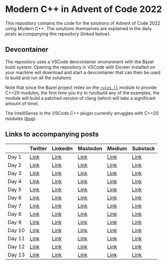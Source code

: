 # Modern C++ in Advent of Code 2022

This repository contains the code for the solutions of Advent of Code 2022 using Modern C++. The solutions themselves are explained in the daily posts accompanying this repository (linked below).

## Devcontainer

The repository uses a VSCode devcontainer environment with the Bazel build system. Opening the repository in VSCode with Docker installed on your machine will download and start a devcontainer that can then be used to build and run all the solutions.

Note that since the Bazel project relies on the [`rules_ll`](https://github.com/eomii/rules_ll) module to provide C++20 modules, the first time you try to run/build any of the examples, the module will build a patched version of clang (which will take a significant amount of time).

The IntelliSense in the VSCode C++ plugin currently struggles with C++20 modules ([bug](https://github.com/microsoft/vscode-cpptools/issues/10258)).

## Links to accompanying posts

|   | Twitter | LinkedIn | Mastodon | Medium | Substack |
|---|---      |---       |---       |---     |---       |
| Day 1 | [Link](https://twitter.com/SimonToth83/status/1598376580874735616) | [Link](https://www.linkedin.com/feed/update/urn:li:activity:7004142130919055360/) | [Link](https://mastodon.world/@simontoth/109439720217557936) | [Link](https://medium.com/@simontoth/modern-c-in-advent-of-code-day-1-e50a681ce1dc) | [Link](https://simontoth.substack.com/p/modern-c-in-advent-of-code-day-1) |
| Day 2 | [Link](https://twitter.com/SimonToth83/status/1598739110826577929) | [Link](https://www.linkedin.com/feed/update/urn:li:activity:7004505083920994304/) | [Link](https://mastodon.world/@simontoth/109445382216203373) | [Link](https://medium.com/@simontoth/modern-c-in-advent-of-code-day-2-1f2c4dc73c94) | [Link](https://simontoth.substack.com/p/modern-c-in-advent-of-code-day-2) |
| Day 3 | [Link](https://twitter.com/SimonToth83/status/1599101477359947776) | [Link](https://www.linkedin.com/feed/update/urn:li:activity:7004867048375787520/) | [Link](https://mastodon.world/@simontoth/109451044535863950) | [Link](https://medium.com/@simontoth/modern-c-in-advent-of-code-day-3-b09b622be4ae) | [Link](https://simontoth.substack.com/p/modern-c-in-advent-of-code-day-3) |
| Day 4 | [Link](https://twitter.com/SimonToth83/status/1599463700506763265) | [Link](https://www.linkedin.com/feed/update/urn:li:activity:7005229259082326016/) | [Link](https://mastodon.world/@simontoth/109456707770126990) | [Link](https://medium.com/@simontoth/modern-c-in-advent-of-code-day-4-f43e503d3564) | [Link](https://simontoth.substack.com/p/modern-c-in-advent-of-code-day-4) |
| Day 5 | [Link](https://twitter.com/SimonToth83/status/1599825940137246720) | [Link](https://www.linkedin.com/feed/update/urn:li:activity:7005591639335280640/) | [Link](https://mastodon.world/@simontoth/109462369331968903) | [Link](https://medium.com/@simontoth/modern-c-in-advent-of-code-day-5-b0b6729056bb) | [Link](https://simontoth.substack.com/p/modern-c-in-advent-of-code-day-5) |
| Day 6 | [Link](https://twitter.com/SimonToth83/status/1600188649399881729) | [Link](https://www.linkedin.com/feed/update/urn:li:activity:7005954292687769600/) | [Link](https://mastodon.world/@simontoth/109468031729071088) | [Link](https://medium.com/@simontoth/modern-c-in-advent-of-code-day-6-d5e00f90b752) | [Link](https://simontoth.substack.com/p/modern-c-in-advent-of-code-day-6) |
| Day 7 | [Link](https://twitter.com/SimonToth83/status/1600550961021435926) | [Link](https://www.linkedin.com/feed/update/urn:li:activity:7006316698714656768/) | [Link](https://mastodon.world/@simontoth/109473693847283708) | [Link](https://medium.com/@simontoth/modern-c-in-advent-of-code-day-7-2c3816e00cf) | [Link](https://simontoth.substack.com/p/modern-c-in-advent-of-code-day-7) |
| Day 8 | [Link](https://twitter.com/SimonToth83/status/1600913104233271333) | [Link](https://www.linkedin.com/feed/update/urn:li:activity:7006678805025087488/) | [Link](https://mastodon.world/@simontoth/109479356492120426) | [Link](https://medium.com/@simontoth/modern-c-in-advent-of-code-day-8-3de2465e9f2e) | [Link](https://simontoth.substack.com/p/modern-c-in-advent-of-code-day-8) |
| Day 9 | [Link](https://twitter.com/SimonToth83/status/1601275541444853763) | [Link](https://www.linkedin.com/feed/update/urn:li:activity:7007041276638281729/) | [Link](https://mastodon.world/@simontoth/109485018323807134) | [Link](https://medium.com/@simontoth/modern-c-in-advent-of-code-day-9-78558d0f7d20) | [Link](https://simontoth.substack.com/p/modern-c-in-advent-of-code-day-9) |
| Day 10 | [Link](https://twitter.com/SimonToth83/status/1601637900650692609) | [Link](https://www.linkedin.com/feed/update/urn:li:activity:7007403717087887360/) | [Link](https://mastodon.world/@simontoth/109490680697585054) | [Link](https://medium.com/@simontoth/modern-c-in-advent-of-code-day-10-b4910e2ab63b) | [Link](https://simontoth.substack.com/p/modern-c-in-advent-of-code-day-10) |
| Day 11 | [Link](https://twitter.com/SimonToth83/status/1602000294237323264) | [Link](https://www.linkedin.com/feed/update/urn:li:activity:7007766027098824704/) | [Link](https://mastodon.world/@simontoth/109496343202912159) | [Link](https://medium.com/@simontoth/modern-c-in-advent-of-code-day-11-e17ddce25d74) | [Link](https://simontoth.substack.com/p/modern-c-in-advent-of-code-day-11) |
| Day 12 | [Link](https://twitter.com/SimonToth83/status/1602362955181559830) | [Link](https://www.linkedin.com/feed/update/urn:li:activity:7008128545453391872/) | [Link](https://mastodon.world/@simontoth/109502005266543138) | [Link](https://medium.com/@simontoth/modern-c-in-advent-of-code-day-12-b576009e4cc6) | [Link](https://simontoth.substack.com/p/modern-c-in-advent-of-code-day-12) |
| Day 13 | [Link](https://twitter.com/SimonToth83/status/1602725130802790405) | [Link](https://www.linkedin.com/feed/update/urn:li:activity:7008490776322023424/) | [Link](https://mastodon.world/@simontoth/109507667845406824) | [Link](https://medium.com/@simontoth/modern-c-in-advent-of-code-day-13-6d0e2ac759ab) | [Link](https://simontoth.substack.com/p/modern-c-in-advent-of-code-day-12-2d8) |